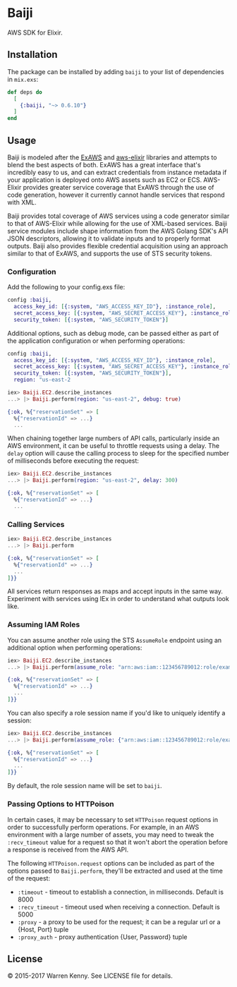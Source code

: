 # Baiji

AWS SDK for Elixir.

## Installation

The package can be installed by adding `baiji` to your list of dependencies in `mix.exs`:

```elixir
def deps do
  [
    {:baiji, "~> 0.6.10"}
  ]
end
```

## Usage

Baiji is modeled after the [ExAWS](https://github.com/CargoSense/ex_aws) and [aws-elixir](https://github.com/jkakar/aws-elixir) libraries and attempts to blend the best aspects of both. ExAWS has a great interface that's incredibly easy to us, and can extract credentials from instance metadata if your application is deployed onto AWS assets such as EC2 or ECS. AWS-Elixir provides greater service coverage that ExAWS through the use of code generation, however it currently cannot handle services that respond with XML.

Baiji provides total coverage of AWS services using a code generator similar to that of AWS-Elixir while allowing for the use of XML-based services. Baiji service modules include shape information from the AWS Golang SDK's API JSON descriptors, allowing it to validate inputs and to properly format outputs. Baiji also provides flexible credential acquisition using an approach similar to that of ExAWS, and supports the use of STS security tokens.

### Configuration

Add the following to your config.exs file:

```elixir
config :baiji,
  access_key_id: [{:system, "AWS_ACCESS_KEY_ID"}, :instance_role],
  secret_access_key: [{:system, "AWS_SECRET_ACCESS_KEY"}, :instance_role],
  security_token: [{:system, "AWS_SECURITY_TOKEN"}]
```

Additional options, such as debug mode, can be passed either as part of the application configuration 
or when performing operations:

```elixir
config :baiji,
  access_key_id: [{:system, "AWS_ACCESS_KEY_ID"}, :instance_role],
  secret_access_key: [{:system, "AWS_SECRET_ACCESS_KEY"}, :instance_role],
  security_token: [{:system, "AWS_SECURITY_TOKEN"}],
  region: "us-east-2
```

```elixir
iex> Baiji.EC2.describe_instances
...> |> Baiji.perform(region: "us-east-2", debug: true)

{:ok, %{"reservationSet" => [
  %{"reservationId" => ...}
  ...
```

When chaining together large numbers of API calls, particularly inside an AWS environment, it can be useful to throttle requests using a delay. The `delay` option
will cause the calling process to sleep for the specified number of milliseconds before executing the request:

```elixir
iex> Baiji.EC2.describe_instances
...> |> Baiji.perform(region: "us-east-2", delay: 300)

{:ok, %{"reservationSet" => [
  %{"reservationId" => ...}
  ...
```

### Calling Services

```elixir
iex> Baiji.EC2.describe_instances
...> |> Baiji.perform

{:ok, %{"reservationSet" => [
  %{"reservationId" => ...}
  ...
]}}

```

All services return responses as maps and accept inputs in the same way. Experiment with services using IEx in order to understand what outputs look like.

### Assuming IAM Roles

You can assume another role using the STS `AssumeRole` endpoint using an additional option when performing operations:

```elixir
iex> Baiji.EC2.describe_instances
...> |> Baiji.perform(assume_role: "arn:aws:iam::123456789012:role/example_role")

{:ok, %{"reservationSet" => [
  %{"reservationId" => ...}
  ...
]}}

```

You can also specify a role session name if you'd like to uniquely identify a session:

```elixir
iex> Baiji.EC2.describe_instances
...> |> Baiji.perform(assume_role: {"arn:aws:iam::123456789012:role/example_role", "session_name")

{:ok, %{"reservationSet" => [
  %{"reservationId" => ...}
  ...
]}}

```

By default, the role session name will be set to `baiji`.

### Passing Options to HTTPoison

In certain cases, it may be necessary to set `HTTPoison` request options in order to successfully perform operations. For example, in an AWS environment with a large number of assets, you may need to tweak the `:recv_timeout` value for a request so that it won't abort the operation before a response is received from the AWS API.

The following `HTTPoison.request` options can be included as part of the options passed to `Baiji.perform`, they'll be extracted and used at the time of the request:

* `:timeout` - timeout to establish a connection, in milliseconds. Default is 8000
* `:recv_timeout` - timeout used when receiving a connection. Default is 5000
* `:proxy` - a proxy to be used for the request; it can be a regular url or a {Host, Port} tuple
* `:proxy_auth` - proxy authentication {User, Password} tuple


## License

© 2015-2017 Warren Kenny. See LICENSE file for details.